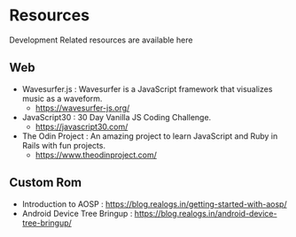 # Resources
Development Related resources are available here

Web
-----
- Wavesurfer.js : Wavesurfer is a JavaScript framework that visualizes music as a waveform.
  - https://wavesurfer-js.org/
- JavaScript30 : 30 Day Vanilla JS Coding Challenge.
  - https://javascript30.com/
- The Odin Project : An amazing project to learn JavaScript and Ruby in Rails with fun projects.
  - https://www.theodinproject.com/

Custom Rom
-----
- Introduction to AOSP : https://blog.realogs.in/getting-started-with-aosp/
- Android Device Tree Bringup : https://blog.realogs.in/android-device-tree-bringup/
